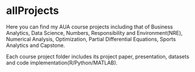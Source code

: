 # allProjects

Here you can find my AUA course projects including that of Business Analytics, Data Science, Numbers, Responsibility and Environment(NRE), Numerical Analysis, Optimization, Partial Differential Equations, Sports Analytics and Capstone.

Each course project folder includes its project paper, presentation, datasets and code implementation(R/Python/MATLAB).
